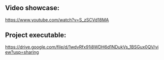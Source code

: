 ## Video showcase:
https://www.youtube.com/watch?v=S_zSCVd18MA

## Project executable:
https://drive.google.com/file/d/1wdvRfx91i8WDH6d1NDukVs_1BSGux0QV/view?usp=sharing
